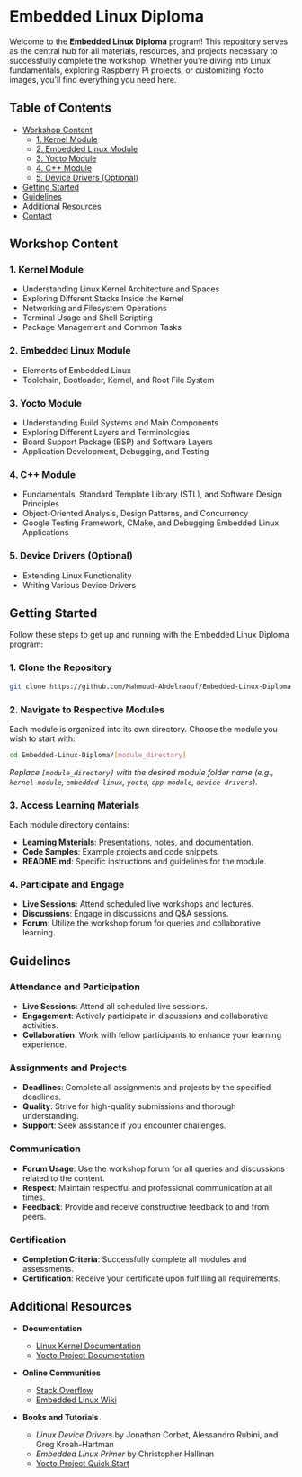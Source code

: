 # Embedded Linux Diploma

Welcome to the **Embedded Linux Diploma** program! This repository serves as the central hub for all materials, resources, and projects necessary to successfully complete the workshop. Whether you're diving into Linux fundamentals, exploring Raspberry Pi projects, or customizing Yocto images, you'll find everything you need here.

## Table of Contents

- [Workshop Content](#workshop-content)
  - [1. Kernel Module](#1-kernel-module)
  - [2. Embedded Linux Module](#2-embedded-linux-module)
  - [3. Yocto Module](#3-yocto-module)
  - [4. C++ Module](#4-c-module)
  - [5. Device Drivers (Optional)](#5-device-drivers-optional)
- [Getting Started](#getting-started)
- [Guidelines](#guidelines)
- [Additional Resources](#additional-resources)
- [Contact](#contact)

## Workshop Content

### 1. Kernel Module
- Understanding Linux Kernel Architecture and Spaces
- Exploring Different Stacks Inside the Kernel
- Networking and Filesystem Operations
- Terminal Usage and Shell Scripting
- Package Management and Common Tasks

### 2. Embedded Linux Module
- Elements of Embedded Linux
- Toolchain, Bootloader, Kernel, and Root File System

### 3. Yocto Module
- Understanding Build Systems and Main Components
- Exploring Different Layers and Terminologies
- Board Support Package (BSP) and Software Layers
- Application Development, Debugging, and Testing

### 4. C++ Module
- Fundamentals, Standard Template Library (STL), and Software Design Principles
- Object-Oriented Analysis, Design Patterns, and Concurrency
- Google Testing Framework, CMake, and Debugging Embedded Linux Applications

### 5. Device Drivers (Optional)
- Extending Linux Functionality
- Writing Various Device Drivers

## Getting Started

Follow these steps to get up and running with the Embedded Linux Diploma program:

### 1. Clone the Repository

```bash
git clone https://github.com/Mahmoud-Abdelraouf/Embedded-Linux-Diploma.git
```

### 2. Navigate to Respective Modules

Each module is organized into its own directory. Choose the module you wish to start with:

```bash
cd Embedded-Linux-Diploma/[module_directory]
```

*Replace `[module_directory]` with the desired module folder name (e.g., `kernel-module`, `embedded-linux`, `yocto`, `cpp-module`, `device-drivers`).*

### 3. Access Learning Materials

Each module directory contains:
- **Learning Materials**: Presentations, notes, and documentation.
- **Code Samples**: Example projects and code snippets.
- **README.md**: Specific instructions and guidelines for the module.

### 4. Participate and Engage

- **Live Sessions**: Attend scheduled live workshops and lectures.
- **Discussions**: Engage in discussions and Q&A sessions.
- **Forum**: Utilize the workshop forum for queries and collaborative learning.

## Guidelines

### Attendance and Participation
- **Live Sessions**: Attend all scheduled live sessions.
- **Engagement**: Actively participate in discussions and collaborative activities.
- **Collaboration**: Work with fellow participants to enhance your learning experience.

### Assignments and Projects
- **Deadlines**: Complete all assignments and projects by the specified deadlines.
- **Quality**: Strive for high-quality submissions and thorough understanding.
- **Support**: Seek assistance if you encounter challenges.

### Communication
- **Forum Usage**: Use the workshop forum for all queries and discussions related to the content.
- **Respect**: Maintain respectful and professional communication at all times.
- **Feedback**: Provide and receive constructive feedback to and from peers.

### Certification
- **Completion Criteria**: Successfully complete all modules and assessments.
- **Certification**: Receive your certificate upon fulfilling all requirements.

## Additional Resources

- **Documentation**
  - [Linux Kernel Documentation](https://www.kernel.org/doc/html/latest/)
  - [Yocto Project Documentation](https://docs.yoctoproject.org/)

- **Online Communities**
  - [Stack Overflow](https://stackoverflow.com/)
  - [Embedded Linux Wiki](https://elinux.org/Main_Page)

- **Books and Tutorials**
  - *Linux Device Drivers* by Jonathan Corbet, Alessandro Rubini, and Greg Kroah-Hartman
  - *Embedded Linux Primer* by Christopher Hallinan
  - [Yocto Project Quick Start](https://www.yoctoproject.org/docs/current/yocto-project-qs/yocto-project-qs.html)
